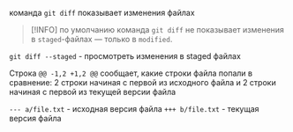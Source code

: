 команда `git diff` показывает изменения файлах
>[!INFO] по умолчанию команда `git diff` не показывает изменения в `staged`-файлах — только в `modified`.

`git diff --staged` - просмотреть изменения в staged файлах

Строка `@@ -1,2 +1,2 @@` сообщает, какие строки файла попали в сравнение: 2 строки начиная с первой из исходного файла и 2 строки начиная с первой из текущей версии файла

`--- a/file.txt` - исходная версия файла
`+++ b/file.txt` - текущая версия файла